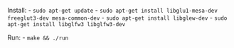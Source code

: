 Install:
    - `sudo apt-get update`
    - `sudo apt-get install libglu1-mesa-dev freeglut3-dev mesa-common-dev`
    - `sudo apt-get install libglew-dev`
    - `sudo apt-get install libglfw3 libglfw3-dev`

Run:
    - `make && ./run`